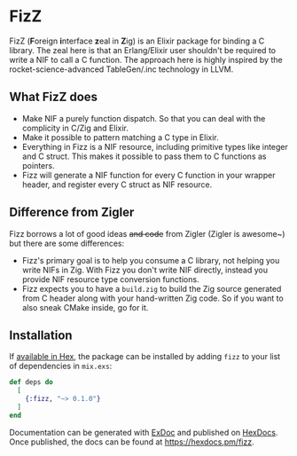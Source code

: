 # FizZ

FizZ (**F**oreign **i**nterface **z**eal in **Z**ig) is an Elixir package for binding a C library.
The zeal here is that an Erlang/Elixir user shouldn't be required to write a NIF to call a C function.
The approach here is highly inspired by the rocket-science-advanced TableGen/.inc technology in LLVM.

## What FizZ does

- Make NIF a purely function dispatch. So that you can deal with the complicity in C/Zig and Elixir.
- Make it possible to pattern matching a C type in Elixir.
- Everything in Fizz is a NIF resource, including primitive types like integer and C struct. This makes it possible to pass them to C functions as pointers.
- Fizz will generate a NIF function for every C function in your wrapper header, and register every C struct as NIF resource.

## Difference from Zigler

Fizz borrows a lot of good ideas ~~and code~~ from Zigler (Zigler is awesome~) but there are some differences:

- Fizz's primary goal is to help you consume a C library, not helping you write NIFs in Zig. With Fizz you don't write NIF directly, instead you provide NIF resource type conversion functions.
- Fizz expects you to have a `build.zig` to build the Zig source generated from C header along with your hand-written Zig code. So if you want to also sneak CMake inside, go for it.

## Installation

If [available in Hex](https://hex.pm/docs/publish), the package can be installed
by adding `fizz` to your list of dependencies in `mix.exs`:

```elixir
def deps do
  [
    {:fizz, "~> 0.1.0"}
  ]
end
```

Documentation can be generated with [ExDoc](https://github.com/elixir-lang/ex_doc)
and published on [HexDocs](https://hexdocs.pm). Once published, the docs can
be found at <https://hexdocs.pm/fizz>.
